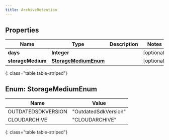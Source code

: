 ```yaml
---
title: ArchiveRetention
---
```


## Properties

| Name | Type | Description | Notes |
| ------------ | ------------- | ------------- | ------------- |
| **days** | **Integer** |  |  [optional] |
| **storageMedium** | [**StorageMediumEnum**](#StorageMediumEnum) |  |  [optional] |
{: class="table table-striped"}


<a name="StorageMediumEnum"></a>

## Enum: StorageMediumEnum

| Name | Value |
| ---- | ----- |
| OUTDATEDSDKVERSION | &quot;OutdatedSdkVersion&quot; |
| CLOUDARCHIVE | &quot;CLOUDARCHIVE&quot; |
{: class="table table-striped"}


